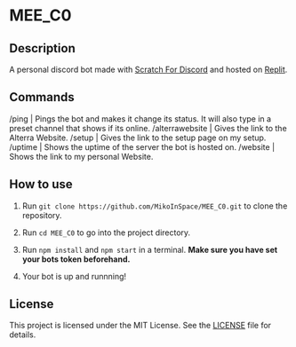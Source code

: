 # MEE_C0

## Description

A personal discord bot made with [Scratch For Discord](https://scratch-for-discord.com/) and hosted on [Replit](https://replit.com/).

## Commands

/ping           | Pings the bot and makes it change its status. It will also type in a preset channel that shows if its online. 
/alterrawebsite | Gives the link to the Alterra Website.
/setup          | Gives the link to the setup page on my setup.
/uptime         | Shows the uptime of the server the bot is hosted on.
/website        | Shows the link to my personal Website.

## How to use

1. Run `git clone https://github.com/MikoInSpace/MEE_C0.git` to clone the repository.

2. Run `cd MEE_C0` to go into the project directory.

3. Run `npm install` and `npm start` in a terminal.
**Make sure you have set your bots token beforehand.**

4. Your bot is up and runnning!

## License

This project is licensed under the MIT License. See the [LICENSE](LICENSE) file for details.
